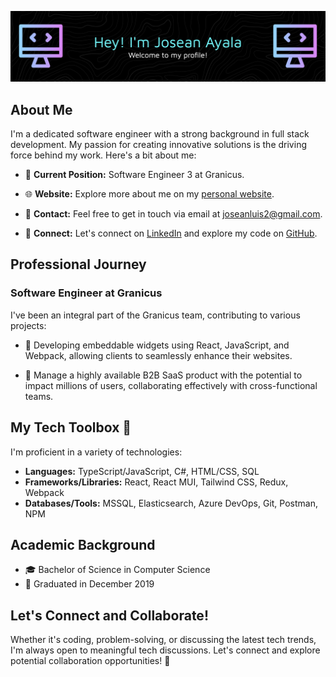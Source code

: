 ![Header](header.png)

## About Me

I'm a dedicated software engineer with a strong background in full stack development. My passion for creating innovative solutions is the driving force behind my work. Here's a bit about me:

- 💼 **Current Position:** Software Engineer 3 at Granicus.

- 🌐 **Website:** Explore more about me on my [personal website](https://joseanayala.vercel.app).

- 📧 **Contact:** Feel free to get in touch via email at [joseanluis2@gmail.com](mailto:joseanluis2@gmail.com).

- 🔗 **Connect:** Let's connect on [LinkedIn](https://www.linkedin.com/in/joseanayala) and explore my code on [GitHub](https://github.com/joseanayala).

## Professional Journey

### Software Engineer at Granicus

I've been an integral part of the Granicus team, contributing to various projects:

- 🚀 Developing embeddable widgets using React, JavaScript, and Webpack, allowing clients to seamlessly enhance their websites.

- 💪 Manage a highly available B2B SaaS product with the potential to impact millions of users, collaborating effectively with cross-functional teams.

## My Tech Toolbox 🧰

I'm proficient in a variety of technologies:

- **Languages:** TypeScript/JavaScript, C#, HTML/CSS, SQL
- **Frameworks/Libraries:** React, React MUI, Tailwind CSS, Redux, Webpack
- **Databases/Tools:** MSSQL, Elasticsearch, Azure DevOps, Git, Postman, NPM

## Academic Background

- 🎓 Bachelor of Science in Computer Science
- 📆 Graduated in December 2019

## Let's Connect and Collaborate!

Whether it's coding, problem-solving, or discussing the latest tech trends, I'm always open to meaningful tech discussions. Let's connect and explore potential collaboration opportunities! 🚀
